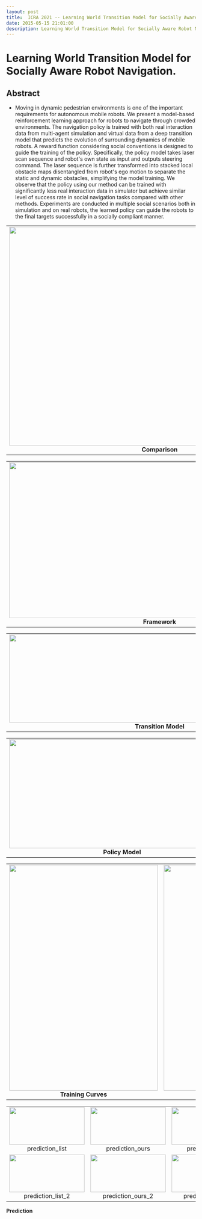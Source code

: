 ```yaml
---
layout: post
title:  ICRA 2021 -- Learning World Transition Model for Socially Aware Robot Navigation
date: 2015-05-15 21:01:00
description: Learning World Transition Model for Socially Aware Robot Navigation
---
```


# Learning World Transition Model for Socially Aware Robot Navigation.

## Abstract
- Moving in dynamic pedestrian environments is one of the important requirements for autonomous mobile robots. We present a model-based reinforcement learning approach for robots to navigate through crowded environments. The navigation policy is trained with both real interaction data from multi-agent simulation and virtual data from a deep transition model that predicts the evolution of surrounding dynamics of mobile robots. A reward function considering social conventions is designed to guide the training of the policy. Specifically, the policy model takes laser scan sequence and robot's own state as input and outputs steering command. The laser sequence is further transformed into stacked local obstacle maps disentangled from robot's ego motion to separate the static and dynamic obstacles, simplifying the model training. We observe that the policy using our method can be trained with significantly less real interaction data in simulator but achieve similar level of success rate in social navigation tasks compared with other methods. Experiments are conducted in multiple social scenarios both in simulation and on real robots, the learned policy can guide the robots to the final targets successfully in a socially compliant manner.


<table>
    <tr>
        <td ><center><img src="{{ site.baseurl }}/assets/img/ICRA2021/first.png" width="800" height="582"> <b>Comparison</b> </center></td>
    </tr>
</table>

<table>
    <tr>
        <td ><center><img src="{{ site.baseurl }}/assets/img/ICRA2021/framework.png" width="800" height="414"> <b>Framework</b> </center></td>
    </tr>
</table>

<table>
    <tr>
        <td ><center><img src="{{ site.baseurl }}/assets/img/ICRA2021/transition_model.png" width="800" height="234"> <b>Transition Model</b> </center></td>
    </tr>
</table>

<table>
    <tr>
        <td ><center><img src="{{ site.baseurl }}/assets/img/ICRA2021/ac_model.png" width="600" height="290"> <b>Policy Model</b> </center></td>
    </tr>
</table>

<table>
    <tr>
        <td ><center><img src="{{ site.baseurl }}/assets/img/ICRA2021/comparison_curves_ver.png" width="395" height="600"> <b>Training Curves</b> </center></td>
        <td ><center><img src="{{ site.baseurl }}/assets/img/ICRA2021/experiments.png" width="428" height="600"> <b>Real Robot Experiments</b> </center></td>
    </tr>
</table>

<table>
    <tr>
        <td ><center><img src="{{ site.baseurl }}/assets/img/ICRA2021/prediction_list.png" width="200" height="100"> prediction_list </center></td>
        <td ><center><img src="{{ site.baseurl }}/assets/img/ICRA2021/prediction_ours.png" width="200" height="100"> prediction_ours </center></td>
        <td ><center><img src="{{ site.baseurl }}/assets/img/ICRA2021/prediction_label.png" width="200" height="100"> prediction_label </center></td>
    </tr>
    <tr>
        <td ><center><img src="{{ site.baseurl }}/assets/img/ICRA2021/prediction_list_2.png" width="200" height="100"> prediction_list_2 </center></td>
        <td ><center><img src="{{ site.baseurl }}/assets/img/ICRA2021/prediction_ours_2.png" width="200" height="100"> prediction_ours_2 </center></td>
        <td ><center><img src="{{ site.baseurl }}/assets/img/ICRA2021/prediction_label_2.png" width="200" height="100"> prediction_label_2 </center></td>
    </tr>
</table>
<div class="caption">
   <b>Prediction</b>
</div>

